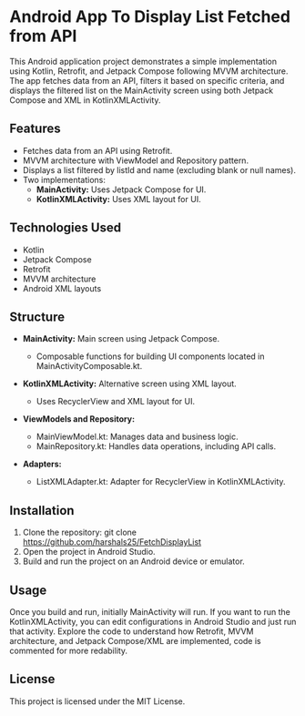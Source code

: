 # Android App To Display List Fetched from API

This Android application project demonstrates a simple implementation using Kotlin, Retrofit, and Jetpack Compose following MVVM architecture. The app fetches data from an API, filters it based on specific criteria, and displays the filtered list on the MainActivity screen using both Jetpack Compose and XML in KotlinXMLActivity.

## Features

- Fetches data from an API using Retrofit.
- MVVM architecture with ViewModel and Repository pattern.
- Displays a list filtered by listId and name (excluding blank or null names).
- Two implementations:
  - **MainActivity:** Uses Jetpack Compose for UI.
  - **KotlinXMLActivity:** Uses XML layout for UI.

## Technologies Used

- Kotlin
- Jetpack Compose
- Retrofit
- MVVM architecture
- Android XML layouts

## Structure

- **MainActivity:** Main screen using Jetpack Compose.
  - Composable functions for building UI components located in MainActivityComposable.kt.

- **KotlinXMLActivity:** Alternative screen using XML layout.
  - Uses RecyclerView and XML layout for UI.

- **ViewModels and Repository:**
  - MainViewModel.kt: Manages data and business logic.
  - MainRepository.kt: Handles data operations, including API calls.

- **Adapters:**
  - ListXMLAdapter.kt: Adapter for RecyclerView in KotlinXMLActivity.

## Installation

1. Clone the repository: git clone https://github.com/harshals25/FetchDisplayList
2. Open the project in Android Studio.
3. Build and run the project on an Android device or emulator.

## Usage
Once you build and run, initially MainActivity will run. If you want to run the KotlinXMLActivity, you can edit configurations in Android Studio and just run that activity. 
Explore the code to understand how Retrofit, MVVM architecture, and Jetpack Compose/XML are implemented, code is commented for more redability. 

## License
This project is licensed under the MIT License.
